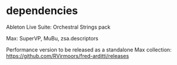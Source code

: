 # dependencies

Ableton Live Suite: Orchestral Strings pack

Max: SuperVP, MuBu, zsa.descriptors

Performance version to be released as a standalone Max collection: https://github.com/RVirmoors/fred-arditti/releases